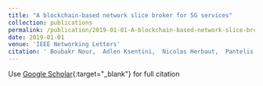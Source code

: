 ```yaml
---
title: "A blockchain-based network slice broker for 5G services"
collection: publications
permalink: /publication/2019-01-01-A-blockchain-based-network-slice-broker-for-5G-services
date: 2019-01-01
venue: 'IEEE Networking Letters'
citation: ' Boubakr Nour,  Adlen Ksentini,  Nicolas Herbaut,  Pantelis Frangoudis,  Hassine Moungla, &quot;A blockchain-based network slice broker for 5G services.&quot; IEEE Networking Letters, 2019.'
---
```

Use [Google Scholar](https://scholar.google.com/scholar?q=A+blockchain+based+network+slice+broker+for+5G+services){:target="_blank"} for full citation
